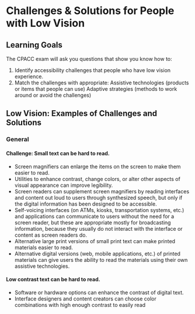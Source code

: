 # Challenges & Solutions for People with Low Vision

## Learning Goals

The CPACC exam will ask you questions that show you know how to:

1. Identify accessibility challenges that people who have low vision experience.
2. Match the challenges with appropriate:
  Assistive technologies (products or items that people can use)
  Adaptive strategies (methods to work around or avoid the challenges)

## Low Vision: Examples of Challenges and Solutions

### General

#### Challenge: Small text can be hard to read.

- Screen magnifiers can enlarge the items on the screen to make them easier to read.
- Utilities to enhance contrast, change colors, or alter other aspects of visual appearance can improve legibility.
- Screen readers can supplement screen magnifiers by reading interfaces and content out loud to users through synthesized speech, but only if the digital information has been designed to be accessible.
- Self-voicing interfaces (on ATMs, kiosks, transportation systems, etc.) and applications can communicate to users without the need for a screen reader, but these are appropriate mostly for broadcasting information, because they usually do not interact with the interface or content as screen readers do.
- Alternative large print versions of small print text can make printed materials easier to read.
- Alternative digital versions (web, mobile applications, etc.) of printed materials can give users the ability to read the materials using their own assistive technologies.

#### Low contrast text can be hard to read.

- Software or hardware options can enhance the contrast of digital text.
- Interface designers and content creators can choose color combinations with high enough contrast to easily read